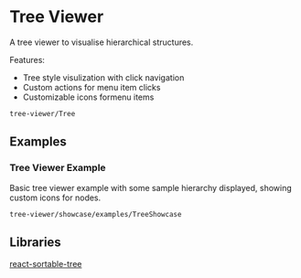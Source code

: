 # Tree Viewer

A tree viewer to visualise hierarchical structures. 

Features: 
* Tree style visulization with click navigation
* Custom actions for menu item clicks
* Customizable icons formenu items

```element
tree-viewer/Tree
```

## Examples

### Tree Viewer Example

Basic tree viewer example with some sample hierarchy displayed, showing custom icons for nodes. 

```
tree-viewer/showcase/examples/TreeShowcase
```

## Libraries

[react-sortable-tree](https://www.npmjs.com/package/react-sortable-tree)
